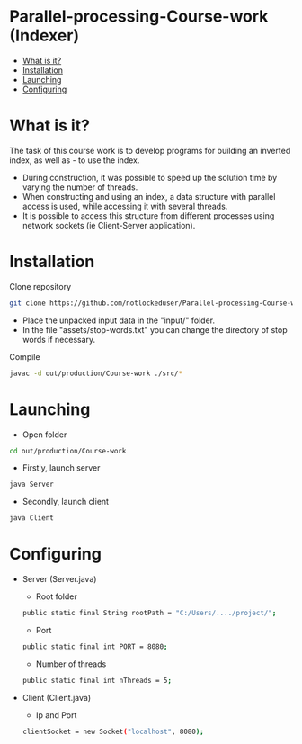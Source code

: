 # Parallel-processing-Course-work (Indexer)

- [What is it?](#What-is-it?)
- [Installation](#Installation)
- [Launching](#Launching)
- [Configuring](#Configuring)

# What is it?

The task of this course work is to develop programs for building an inverted index, as well as - to use the index.

- During construction, it was possible to speed up the solution time by varying the
  number of threads.
- When constructing and using an index, a data structure with parallel access is used,
  while accessing it with several threads.
- It is possible to access this structure from different processes using network
  sockets (ie Client-Server application).

# Installation
Clone repository
```sh
git clone https://github.com/notlockeduser/Parallel-processing-Course-work.git
```
 - Place the unpacked input data in the "input/" folder.
 - In the file "assets/stop-words.txt" you can change the directory of stop words
  if necessary.
   
Compile
```sh
javac -d out/production/Course-work ./src/*
```

# Launching

 - Open folder
```sh
cd out/production/Course-work
```
- Firstly, launch server
```sh
java Server
```

 - Secondly, launch client
```sh
java Client
```

# Configuring
 - Server (Server.java)
     - Root folder
    ```sh
    public static final String rootPath = "C:/Users/..../project/";
    ```
    - Port 
    ```sh
    public static final int PORT = 8080;
    ```
    - Number of threads
    ```sh
    public static final int nThreads = 5;
    ```
   
- Client (Client.java)
  - Ip and Port
   ```sh
   clientSocket = new Socket("localhost", 8080);
   ```
